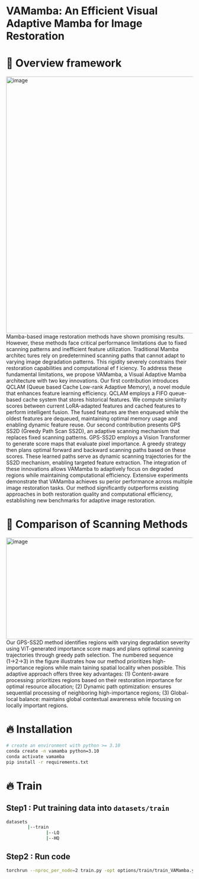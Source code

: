 # VAMamba: An Efficient Visual Adaptive Mamba for Image Restoration


# 🚀 Overview framework
<img width="1196" height="693" alt="image" src="https://github.com/user-attachments/assets/a4c67afe-9957-4b6e-bd47-325c9f104018" />
Mamba-based image restoration methods
 have shown promising results. However, these methods face
 critical performance limitations due to fixed scanning patterns
 and inefficient feature utilization. Traditional Mamba architec
tures rely on predetermined scanning paths that cannot adapt
 to varying image degradation patterns. This rigidity severely
 constrains their restoration capabilities and computational ef
f
 iciency. To address these fundamental limitations, we propose
 VAMamba, a Visual Adaptive Mamba architecture with two key
 innovations. Our first contribution introduces QCLAM (Queue
based Cache Low-rank Adaptive Memory), a novel module
 that enhances feature learning efficiency. QCLAM employs a
 FIFO queue-based cache system that stores historical features.
 We compute similarity scores between current LoRA-adapted
 features and cached features to perform intelligent fusion. The
 fused features are then enqueued while the oldest features are
 dequeued, maintaining optimal memory usage and enabling
 dynamic feature reuse. Our second contribution presents GPS
SS2D (Greedy Path Scan SS2D), an adaptive scanning mechanism
 that replaces fixed scanning patterns. GPS-SS2D employs a
 Vision Transformer to generate score maps that evaluate pixel
 importance. A greedy strategy then plans optimal forward and
 backward scanning paths based on these scores. These learned
 paths serve as dynamic scanning trajectories for the SS2D
 mechanism, enabling targeted feature extraction. The integration
 of these innovations allows VAMamba to adaptively focus on
 degraded regions while maintaining computational efficiency.
 Extensive experiments demonstrate that VAMamba achieves su
perior performance across multiple image restoration tasks. Our
 method significantly outperforms existing approaches in both
 restoration quality and computational efficiency, establishing new
 benchmarks for adaptive image restoration.

# 🚀 Comparison of Scanning Methods
<img width="1196" height="274" alt="image" src="https://github.com/user-attachments/assets/3c7a0cbb-a170-4d7f-9d5e-118249df5d2c" />
Our
 GPS-SS2D method identifies regions with varying degradation
 severity using ViT-generated importance score maps and plans
 optimal scanning trajectories through greedy path selection.
 The numbered sequence (1→2→3) in the figure illustrates how
 our method prioritizes high-importance regions while main
taining spatial locality when possible. This adaptive approach
 offers three key advantages: (1) Content-aware processing:
 prioritizes regions based on their restoration importance for
 optimal resource allocation; (2) Dynamic path optimization:
 ensures sequential processing of neighboring high-importance
 regions; (3) Global-local balance: maintains global contextual
 awareness while focusing on locally important regions.

# 🔥 Installation

```bash
# create an environment with python >= 3.10
conda create -n vamamba python=3.10
conda activate vamamba
pip install -r requirements.txt
```

# 🔥 Train
## Step1 : Put training data into `datasets/train`
```bash
datasets
        |--train
               |--LQ
               |--HQ
```
## Step2 : Run code

```bash
torchrun --nproc_per_node=2 train.py -opt options/train/train_VAMamba.yml
```
